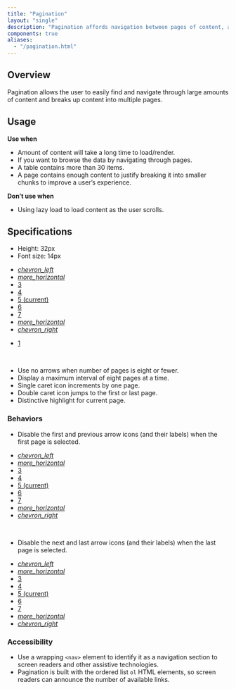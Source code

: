 ```yaml
---
title: "Pagination"
layout: "single"
description: "Pagination affords navigation between pages of content, and it highlights the page currently in view."
components: true
aliases:
  - "/pagination.html"
---
```


## Overview

Pagination allows the user to easily find and navigate through large amounts of content and breaks up content into multiple pages.

## Usage

**Use when**

- Amount of content will take a long time to load/render.
- If you want to browse the data by navigating through pages.
- A table contains more than 30 items.
- A page contains enough content to justify breaking it into smaller chunks to improve a user’s experience.

**Don’t use when**

- Using lazy load to load content as the user scrolls.

## Specifications

- Height: 32px
- Font size: 14px

<div class="bg-light p-4">
<div class="guide-example-block my-3 py-2 mr-4">
  <div class="guide-content-sample anatomy-display-container">
    <nav aria-label="...">
      <ul
        class="pagination anatomy-display-static anatomy display"
        data-anatomy-colors="false"
      >
        <li class="page-item">
          <a class="page-link" href="#">
            <i class="modus-icons">chevron_left</i>
          </a>
        </li>
        <li class="page-item">
          <a class="page-link" href="#">
            <i class="modus-icons">more_horizontal</i>
          </a>
        </li>
        <li class="page-item">
          <a class="page-link" href="#">
            3
          </a>
        </li>
        <li class="page-item">
          <a class="page-link" href="#">
            4
          </a>
        </li>
        <li class="page-item active" aria-current="page">
          <a class="page-link" href="#"
            >5 <span class="sr-only">(current)</span></a
          >
        </li>
        <li class="page-item">
          <a class="page-link" href="#">
            6
          </a>
        </li>
        <li class="page-item">
          <a class="page-link" href="#">
            7
          </a>
        </li>
        <li class="page-item">
          <a class="page-link" href="#">
            <i class="modus-icons">more_horizontal</i>
          </a>
        </li>
        <li class="page-item">
          <a class="page-link" href="#">
            <i class="modus-icons">chevron_right</i>
          </a>
        </li>
      </ul>
    </nav>
    <nav aria-label="...">
      <ul class="pagination m-0 mt-5">
        <li class="page-item">
          <a
            href="#"
            class="page-link anatomy-display-static anatomy-display"
            data-anatomy-colors="false"
            >1</a
          >
        </li>
      </ul>
    </nav>
  </div>
  </div>
</div>

<br>

- Use no arrows when number of pages is eight or fewer.
- Display a maximum interval of eight pages at a time.
- Single caret icon increments by one page.
- Double caret icon jumps to the first or last page.
- Distinctive highlight for current page.

### Behaviors

- Disable the first and previous arrow icons (and their labels) when the first page is selected.

<div class="guide-example-block">
  <div class="guide-sample">
    <nav aria-label="...">
      <ul class="pagination m-0">
        <li class="page-item disabled">
          <a class="page-link" href="#">
            <i class="modus-icons">chevron_left</i>
          </a>
        </li>
        <li class="page-item disabled">
          <a class="page-link" href="#">
            <i class="modus-icons">more_horizontal</i>
          </a>
        </li>
        <li class="page-item">
          <a class="page-link" href="#">
            3
          </a>
        </li>
        <li class="page-item">
          <a class="page-link" href="#">
            4
          </a>
        </li>
        <li class="page-item active" aria-current="page">
          <a class="page-link" href="#"
            >5 <span class="sr-only">(current)</span></a
          >
        </li>
        <li class="page-item">
          <a class="page-link" href="#">
            6
          </a>
        </li>
        <li class="page-item">
          <a class="page-link" href="#">
            7
          </a>
        </li>
        <li class="page-item">
          <a class="page-link" href="#">
            <i class="modus-icons">more_horizontal</i>
          </a>
        </li>
        <li class="page-item">
          <a class="page-link" href="#">
            <i class="modus-icons">chevron_right</i>
          </a>
        </li>
      </ul>
    </nav>
  </div>
</div>

<br>

- Disable the next and last arrow icons (and their labels) when the last page is selected.

<div class="guide-example-block">
  <div class="guide-sample">
    <nav aria-label="...">
      <ul class="pagination m-0">
        <li class="page-item">
          <a class="page-link" href="#">
            <i class="modus-icons">chevron_left</i>
          </a>
        </li>
        <li class="page-item">
          <a class="page-link" href="#">
            <i class="modus-icons">more_horizontal</i>
          </a>
        </li>
        <li class="page-item">
          <a class="page-link" href="#">
            3
          </a>
        </li>
        <li class="page-item">
          <a class="page-link" href="#">
            4
          </a>
        </li>
        <li class="page-item active" aria-current="page">
          <a class="page-link" href="#"
            >5 <span class="sr-only">(current)</span></a
          >
        </li>
        <li class="page-item">
          <a class="page-link" href="#">
            6
          </a>
        </li>
        <li class="page-item">
          <a class="page-link" href="#">
            7
          </a>
        </li>
        <li class="page-item disabled">
          <a class="page-link" href="#">
            <i class="modus-icons">more_horizontal</i>
          </a>
        </li>
        <li class="page-item disabled">
          <a class="page-link" href="#">
            <i class="modus-icons">chevron_right</i>
          </a>
        </li>
      </ul>
    </nav>
  </div>
</div>

### Accessibility

- Use a wrapping `<nav>` element to identify it as a navigation section to screen readers and other assistive technologies.
- Pagination is built with the ordered list `ol` HTML elements, so screen readers can announce the number of available links.
